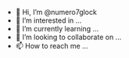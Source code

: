 - 👋 Hi, I’m @numero7glock
- 👀 I’m interested in ...
- 🌱 I’m currently learning ...
- 💞️ I’m looking to collaborate on ...
- 📫 How to reach me ...

<!---
numero7glock/numero7glock is a ✨ special ✨ repository because its `README.md` (this file) appears on your GitHub profile.
You can click the Preview link to take a look at your changes.
--->

